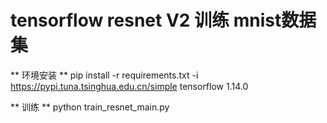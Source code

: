# tensorflow resnet V2 训练 mnist数据集

** 环境安装 **
pip install -r requirements.txt -i https://pypi.tuna.tsinghua.edu.cn/simple
tensorflow 1.14.0

** 训练 **
python train_resnet_main.py

